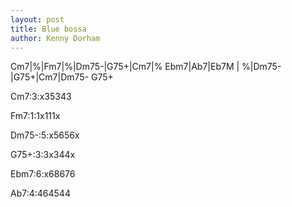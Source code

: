 ```yaml
---
layout: post
title: Blue bossa
author: Kenny Dorham
---
```


<canvas class="chords">Cm7|%|Fm7|%|Dm75-|G75+|Cm7|%
Ebm7|Ab7|Eb7M | %|Dm75-|G75+|Cm7|Dm75- G75+</canvas>



<canvas class="diagram">Cm7:3:x35343</canvas>

<canvas class="diagram">Fm7:1:1x111x</canvas>

<canvas class="diagram">Dm75-:5:x5656x</canvas>

<canvas class="diagram">G75+:3:3x344x</canvas>

<canvas class="diagram">Ebm7:6:x68676</canvas>

<canvas class="diagram">Ab7:4:464544</canvas>



